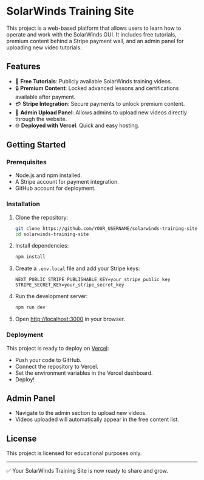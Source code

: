 # SolarWinds Training Site

This project is a web-based platform that allows users to learn how to operate and work with the SolarWinds GUI. It includes free tutorials, premium content behind a Stripe payment wall, and an admin panel for uploading new video tutorials.

## Features

- 🎥 **Free Tutorials**: Publicly available SolarWinds training videos.
- 🔒 **Premium Content**: Locked advanced lessons and certifications available after payment.
- 💳 **Stripe Integration**: Secure payments to unlock premium content.
- 📂 **Admin Upload Panel**: Allows admins to upload new videos directly through the website.
- 🌐 **Deployed with Vercel**: Quick and easy hosting.

## Getting Started

### Prerequisites
- Node.js and npm installed.
- A Stripe account for payment integration.
- GitHub account for deployment.

### Installation

1. Clone the repository:
   ```bash
   git clone https://github.com/YOUR_USERNAME/solarwinds-training-site.git
   cd solarwinds-training-site
   ```

2. Install dependencies:
   ```bash
   npm install
   ```

3. Create a `.env.local` file and add your Stripe keys:
   ```env
   NEXT_PUBLIC_STRIPE_PUBLISHABLE_KEY=your_stripe_public_key
   STRIPE_SECRET_KEY=your_stripe_secret_key
   ```

4. Run the development server:
   ```bash
   npm run dev
   ```

5. Open [http://localhost:3000](http://localhost:3000) in your browser.

### Deployment
This project is ready to deploy on [Vercel](https://vercel.com):

- Push your code to GitHub.
- Connect the repository to Vercel.
- Set the environment variables in the Vercel dashboard.
- Deploy!

## Admin Panel
- Navigate to the admin section to upload new videos.
- Videos uploaded will automatically appear in the free content list.

## License
This project is licensed for educational purposes only.

---

✅ Your SolarWinds Training Site is now ready to share and grow.
